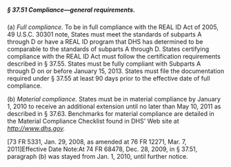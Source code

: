 ##### § 37.51 Compliance—general requirements. #####

(a) *Full compliance.* To be in full compliance with the REAL ID Act of 2005, 49 U.S.C. 30301 note, States must meet the standards of subparts A through D or have a REAL ID program that DHS has determined to be comparable to the standards of subparts A through D. States certifying compliance with the REAL ID Act must follow the certification requirements described in § 37.55. States must be fully compliant with Subparts A through D on or before January 15, 2013. States must file the documentation required under § 37.55 at least 90 days prior to the effective date of full compliance.

(b) *Material compliance.* States must be in material compliance by January 1, 2010 to receive an additional extension until no later than May 10, 2011 as described in § 37.63. Benchmarks for material compliance are detailed in the Material Compliance Checklist found in DHS' Web site at *http://www.dhs.gov.*

[73 FR 5331, Jan. 29, 2008, as amended at 76 FR 12271, Mar. 7, 2011]Effective Date Note:At 74 FR 68478, Dec. 28, 2009, in § 37.51, paragraph (b) was stayed from Jan. 1, 2010, until further notice.